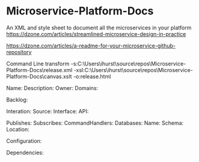 # Microservice-Platform-Docs
An XML and style sheet to document all the microservices in your platform
https://dzone.com/articles/streamlined-microservice-design-in-practice

https://dzone.com/articles/a-readme-for-your-microservice-github-repository
 
Command Line
transform -s:C:\Users\ihurst\source\repos\Microservice-Platform-Docs\release.xml -xsl:C:\Users\ihurst\source\repos\Microservice-Platform-Docs\canvas.xslt -o:release.html

Name:
Description:
Owner:
Domains:


Backlog:

Interation:
Source:
Interface:
API:

Publishes:
Subscribes:
CommandHandlers:
Databases:
    Name:
    Schema:
    Location:

Configuration:

Dependencies:

